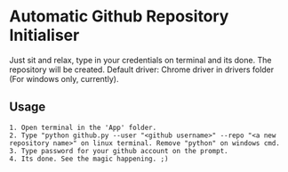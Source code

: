 # Automatic Github Repository Initialiser

Just sit and relax, type in your credentials on terminal and its done. The repository will be created. Default driver: Chrome driver in drivers folder (For windows only, currently).

## Usage

	1. Open terminal in the 'App' folder.
	2. Type "python github.py --user "<github username>" --repo "<a new repository name>" on linux terminal. Remove "python" on windows cmd.
	3. Type password for your github account on the prompt.
	4. Its done. See the magic happening. ;)

